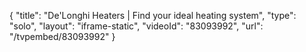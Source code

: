 {
    "title": "De'Longhi Heaters | Find your ideal heating system",
    "type": "solo",
    "layout": "iframe-static",
    "videoId": "83093992",
    "url": "\/tvpembed\/83093992"
}